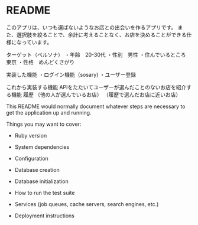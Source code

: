 # README

このアプリは、いつも選ばないようなお店との出会いを作るアプリです。
また、選択肢を絞ることで、余計に考えることなく、お店を決めることができる仕様になっています。

ターゲット（ペルソナ）
・年齢　20-30代
・性別　男性
・住んでいるところ　東京
・性格　めんどくさがり

実装した機能
・ログイン機能（sosary)
・ユーザー登録

これから実装する機能
APIをたたいてユーザーが選んだことのないお店を紹介する機能
履歴
（他の人が選んでいるお店）
（履歴で選んだお店に近いお店）


This README would normally document whatever steps are necessary to get the
application up and running.

Things you may want to cover:

* Ruby version

* System dependencies

* Configuration

* Database creation

* Database initialization

* How to run the test suite

* Services (job queues, cache servers, search engines, etc.)

* Deployment instructions


